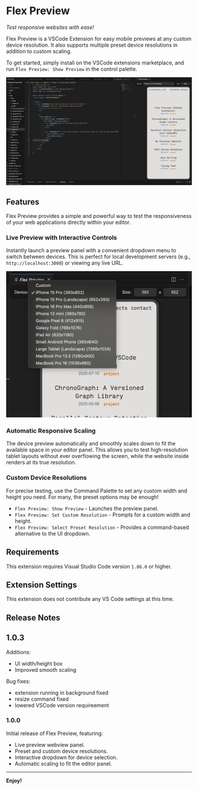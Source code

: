 # Flex Preview

*Test responsive websites with ease!*

Flex Preview is a VSCode Extension for easy mobile previews at any custom device resolution. It also supports multiple preset device resolutions in addition to custom scaling. 

To get started, simply install on the VSCode extensions marketplace, and run `Flex Preview: Show Preview` in the control palette.

![Interactive Device Dropdown](images/overview.png)

## Features

Flex Preview provides a simple and powerful way to test the responsiveness of your web applications directly within your editor.

### Live Preview with Interactive Controls

Instantly launch a preview panel with a convenient dropdown menu to switch between devices. This is perfect for local development servers (e.g., `http://localhost:3000`) or viewing any live URL.

![Interactive Device Dropdown](images/dropdown.png)

### Automatic Responsive Scaling

The device preview automatically and smoothly scales down to fit the available space in your editor panel. This allows you to test high-resolution tablet layouts without ever overflowing the screen, while the website inside renders at its true resolution.

### Custom Device Resolutions

For precise testing, use the Command Palette to set any custom width and height you need.  For many, the preset options may be enough!
- `Flex Preview: Show Preview` - Launches the preview panel.
- `Flex Preview: Set Custom Resolution` - Prompts for a custom width and height.
- `Flex Preview: Select Preset Resolution` - Provides a command-based alternative to the UI dropdown.

## Requirements

This extension requires Visual Studio Code version `1.86.0` or higher.

## Extension Settings

This extension does not contribute any VS Code settings at this time.

## Release Notes

## 1.0.3

Additions:
* UI width/height box
* Improved smooth scaling

Bug fixes:
* extension running in background fixed
* resize command fixed
* lowered VSCode version requireement

### 1.0.0

Initial release of Flex Preview, featuring:
* Live preview webview panel.
* Preset and custom device resolutions.
* Interactive dropdown for device selection.
* Automatic scaling to fit the editor panel.

---

**Enjoy!**